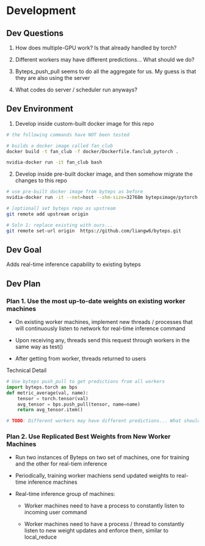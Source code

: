 # Development

## Dev Questions

1. How does multiple-GPU work? Is that already handled by torch?

2. Different workers may have different predictions... What should we do?

3. Byteps_push_pull seems to do all the aggregate for us. My guess is that they are also using the server

4. What codes do server / scheduler run anyways?

## Dev Environment

1. Develop inside custom-built docker image for this repo

```bash
# the following commands have NOT been tested

# builds a docker image called fan_club
docker build -t fan_club -f docker/Dockerfile.fanclub_pytorch .

nvidia-docker run -it fan_club bash
```

2. Develop inside pre-built docker image, and then somehow migrate the changes to this repo

```bash
# use pre-built docker image from byteps as before
nvidia-docker run -it --net=host --shm-size=32768m bytepsimage/pytorch bash

# [optional] set byteps repo as upstream
git remote add upstream origin

# Soln 1: replace existing with ours...
git remote set-url origin  https://github.com/liangw6/byteps.git
```

## Dev Goal

Adds real-time inference capability to existing byteps

## Dev Plan

### Plan 1. Use the most up-to-date weights on existing worker machines

* On existing worker machines, implement new threads / processes that will continuously listen to network for real-time inference command

* Upon receiving any, threads send this request through workers in the same way as test()

* After getting from worker, threads returned to users

Technical Detail

```Python
# Use byteps push_pull to get predictions from all workers
import byteps.torch as bps
def metric_average(val, name):
    tensor = torch.tensor(val)
    avg_tensor = bps.push_pull(tensor, name=name)
    return avg_tensor.item()

# TODO: Different workers may have different predictions... What should we do?


```

### Plan 2. Use Replicated Best Weights from New Worker Machines

* Run two instances of Byteps on two set of machines, one for training and the other for real-tiem inference

* Periodically, training worker machiens send updated weights to real-time inference machines

* Real-time inference group of machines:

  * Worker machines need to have a process to constantly listen to incoming user command

  * Worker machines need to have a process / thread to constantly listen to new weight updates and enforce them, similar to local_reduce
